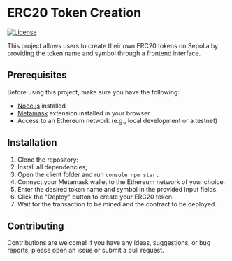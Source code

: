 # ERC20 Token Creation

[![License](https://img.shields.io/badge/license-MIT-blue.svg)](https://opensource.org/licenses/MIT)

This project allows users to create their own ERC20 tokens on Sepolia by providing the token name and symbol through a frontend interface.

## Prerequisites

Before using this project, make sure you have the following:

- [Node.js](https://nodejs.org) installed
- [Metamask](https://metamask.io/) extension installed in your browser
- Access to an Ethereum network (e.g., local development or a testnet)

## Installation

1. Clone the repository:
2. Install all dependencies;
3. Open the client folder and run ```console npm start ```
4. Connect your Metamask wallet to the Ethereum network of your choice.
5. Enter the desired token name and symbol in the provided input fields.
6. Click the "Deploy" button to create your ERC20 token.
7. Wait for the transaction to be mined and the contract to be deployed.


## Contributing
Contributions are welcome! If you have any ideas, suggestions, or bug reports, please open an issue or submit a pull request.